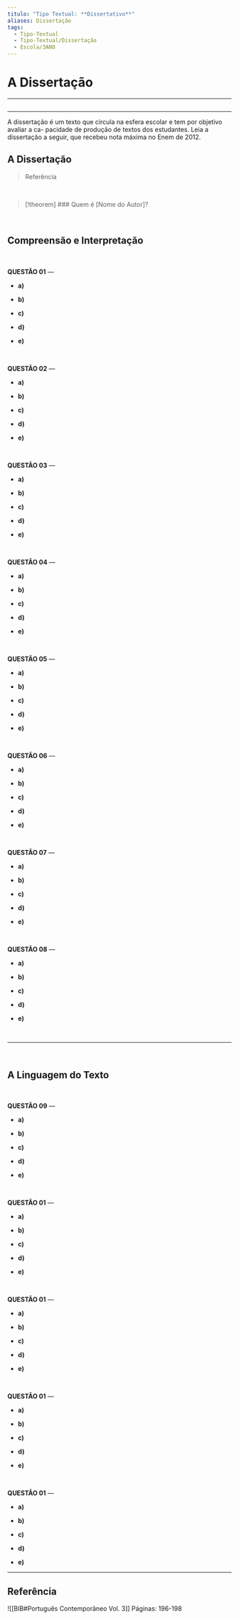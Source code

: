 ```yaml
---
titulo: "Tipo Textual: **Dissertativo**"
aliases: Dissertação
tags:
  - Tipo-Textual
  - Tipo-Textual/Dissertação
  - Escola/3ANO
---
```


# A Dissertação

---
```table-of-contents
```
---

A dissertação é um texto que circula na esfera escolar e tem por objetivo avaliar a ca- pacidade de produção de textos dos estudantes. Leia a dissertação a seguir, que recebeu nota máxima no Enem de 2012.


## A Dissertação


> Referência


<br />

> [!theorem] ### Quem é [Nome do Autor]?
> 

<br />


## Compreensão e Interpretação

<!-- QUESTÃO QUESTÃO QUESTÃO QUESTÃO QUESTÃO  --><br />
**QUESTÃO 01** — 

- **a)** 

- **b)** 

- **c)** 

- **d)** 

- **e)** 


<!-- QUESTÃO QUESTÃO QUESTÃO QUESTÃO QUESTÃO  --><br />
**QUESTÃO 02** — 

- **a)** 

- **b)** 

- **c)** 

- **d)** 

- **e)** 


<!-- QUESTÃO QUESTÃO QUESTÃO QUESTÃO QUESTÃO  --><br />
**QUESTÃO 03** — 

- **a)** 

- **b)** 

- **c)** 

- **d)** 

- **e)** 


<!-- QUESTÃO QUESTÃO QUESTÃO QUESTÃO QUESTÃO  --><br />
**QUESTÃO 04** — 

- **a)** 

- **b)** 

- **c)** 

- **d)** 

- **e)** 


<!-- QUESTÃO QUESTÃO QUESTÃO QUESTÃO QUESTÃO  --><br />
**QUESTÃO 05** — 

- **a)** 

- **b)** 

- **c)** 

- **d)** 

- **e)** 


<!-- QUESTÃO QUESTÃO QUESTÃO QUESTÃO QUESTÃO  --><br />
**QUESTÃO 06** — 

- **a)** 

- **b)** 

- **c)** 

- **d)** 

- **e)** 


<!-- QUESTÃO QUESTÃO QUESTÃO QUESTÃO QUESTÃO  --><br />
**QUESTÃO 07** — 

- **a)** 

- **b)** 

- **c)** 

- **d)** 

- **e)** 


<!-- QUESTÃO QUESTÃO QUESTÃO QUESTÃO QUESTÃO  --><br />
**QUESTÃO 08** — 

- **a)** 

- **b)** 

- **c)** 

- **d)** 

- **e)** 


<br />

---

<br />

## A Linguagem do Texto

<!-- QUESTÃO QUESTÃO QUESTÃO QUESTÃO QUESTÃO  --><br />
**QUESTÃO 09** — 

- **a)** 

- **b)** 

- **c)** 

- **d)** 

- **e)** 


<!-- QUESTÃO QUESTÃO QUESTÃO QUESTÃO QUESTÃO  --><br />
**QUESTÃO 01** — 

- **a)** 

- **b)** 

- **c)** 

- **d)** 

- **e)** 


<!-- QUESTÃO QUESTÃO QUESTÃO QUESTÃO QUESTÃO  --><br />
**QUESTÃO 01** — 

- **a)** 

- **b)** 

- **c)** 

- **d)** 

- **e)** 


<!-- QUESTÃO QUESTÃO QUESTÃO QUESTÃO QUESTÃO  --><br />
**QUESTÃO 01** — 

- **a)** 

- **b)** 

- **c)** 

- **d)** 

- **e)** 


<!-- QUESTÃO QUESTÃO QUESTÃO QUESTÃO QUESTÃO  --><br />
**QUESTÃO 01** — 

- **a)** 

- **b)** 

- **c)** 

- **d)** 

- **e)** 



---

## Referência

![[BIB#Português Contemporâneo Vol. 3]]
Páginas: 196-198